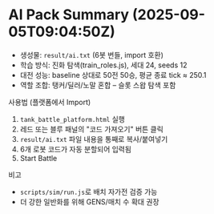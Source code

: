 # AI Pack Summary (2025-09-05T09:04:50Z)

- 생성물: `result/ai.txt` (6봇 번들, import 호환)
- 학습 방식: 진화 탐색(train_roles.js), 세대 24, seeds 12
- 대전 성능: baseline 상대로 50전 50승, 평균 종료 tick ≈ 250.1
- 역할 조합: 탱커/딜러/노말 혼합 – 슬롯 스왑 탐색 포함

사용법 (플랫폼에서 Import)
1) `tank_battle_platform.html` 실행
2) 레드 또는 블루 패널의 "코드 가져오기" 버튼 클릭
3) `result/ai.txt` 파일 내용을 통째로 복사/붙여넣기
4) 6개 로봇 코드가 자동 분할되어 입력됨
5) Start Battle

비고
- `scripts/sim/run.js`로 배치 자가전 검증 가능
- 더 강한 일반화를 위해 GENS/매치 수 확대 권장

